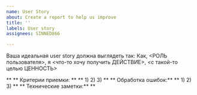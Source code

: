 ```yaml
---
name: User Story
about: Create a report to help us improve
title: ''
labels: User story
assignees: SINNED866

---
```


Ваша идеальная user story должна выглядеть так:
Как, <РОЛЬ пользователя>, я <что-то хочу получить ДЕЙСТВИЕ>, <с такой-то целью ЦЕННОСТЬ>

** ** Критерии приемки: ** ** 
1)
2)
3)
** ** Обработка ошибок:** ** 
1)
2)
3)
** ** Технические заметки:** **
